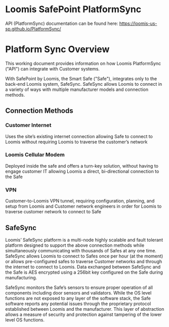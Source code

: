 # Loomis SafePoint PlatformSync

API (PlatformSync) documentation can be found here: https://loomis-us-sp.github.io/PlatformSync/ 

# Platform Sync Overview

This working document provides information on how Loomis PlatformSync ("API") can integrate with Customer systems.

With SafePoint by Loomis, the Smart Safe ("Safe"), integrates only to the back-end Loomis system, SafeSync. SafeSync allows Loomis to connect in a variety of ways with multiple manufacturer models and connection methods.

## Connection Methods

### Customer Internet

Uses the site’s existing internet connection allowing Safe to connect to Loomis without requiring Loomis to traverse the customer’s network

### Loomis Cellular Modem

Deployed inside the safe and offers a turn-key solution, without having to engage customer IT allowing Loomis a direct, bi-directional connection to the Safe

### VPN

Customer-to-Loomis VPN tunnel, requiring configuration, planning, and setup from Loomis and Customer network engineers in order for Loomis to traverse customer network to connect to Safe

## SafeSync

Loomis’ SafeSync platform is a multi-node highly scalable and fault tolerant platform designed to support the above connection methods while simultaneously communicating with thousands of Safes at any one time. SafeSync allows Loomis to connect to Safes once per hour (at the moment) or allows pre-configured safes to traverse Customer networks and through the internet to connect to Loomis. Data exchanged between SafeSync and the Safe is AES encrypted using a 256bit key configured on the Safe during manufacturing. 

SafeSync monitors the Safe’s sensors to ensure proper operation of all components including door sensors and validators. While the OS level functions are not exposed to any layer of the software stack, the Safe software reports any potential issues through the proprietary protocol established between Loomis and the manufacturer. This layer of abstraction allows a measure of security and protection against tampering of the lower level OS functions.
